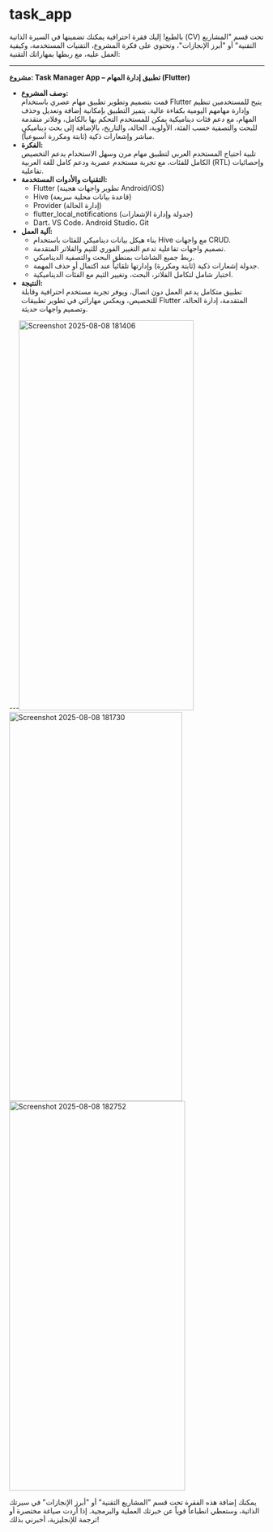 # task_app
بالطبع! إليك فقرة احترافية يمكنك تضمينها في السيرة الذاتية (CV) تحت قسم "المشاريع التقنية" أو "أبرز الإنجازات"، وتحتوي على فكرة المشروع، التقنيات المستخدمة، وكيفية العمل عليه، مع ربطها بمهاراتك التقنية:

---

**مشروع: Task Manager App – تطبيق إدارة المهام (Flutter)**
- **وصف المشروع:**  
  قمت بتصميم وتطوير تطبيق مهام عصري باستخدام Flutter يتيح للمستخدمين تنظيم وإدارة مهامهم اليومية بكفاءة عالية. يتميز التطبيق بإمكانية إضافة وتعديل وحذف المهام، مع دعم فئات ديناميكية يمكن للمستخدم التحكم بها بالكامل، وفلاتر متقدمة للبحث والتصفية حسب الفئة، الأولوية، الحالة، والتاريخ، بالإضافة إلى بحث ديناميكي مباشر وإشعارات ذكية (ثابتة ومكررة أسبوعياً).
- **الفكرة:**  
  تلبية احتياج المستخدم العربي لتطبيق مهام مرن وسهل الاستخدام يدعم التخصيص الكامل للفئات، مع تجربة مستخدم عصرية ودعم كامل للغة العربية (RTL) وإحصائيات تفاعلية.
- **التقنيات والأدوات المستخدمة:**  
  - Flutter (تطوير واجهات هجينة Android/iOS)
  - Hive (قاعدة بيانات محلية سريعة)
  - Provider (إدارة الحالة)
  - flutter_local_notifications (جدولة وإدارة الإشعارات)
  - Dart، VS Code، Android Studio، Git
- **آلية العمل:**  
  - بناء هيكل بيانات ديناميكي للفئات باستخدام Hive مع واجهات CRUD.
  - تصميم واجهات تفاعلية تدعم التغيير الفوري للثيم والفلاتر المتقدمة.
  - ربط جميع الشاشات بمنطق البحث والتصفية الديناميكي.
  - جدولة إشعارات ذكية (ثابتة ومكررة) وإدارتها تلقائياً عند اكتمال أو حذف المهمة.
  - اختبار شامل لتكامل الفلاتر، البحث، وتغيير الثيم مع الفئات الديناميكية.
- **النتيجة:**  
  تطبيق متكامل يدعم العمل دون اتصال، ويوفر تجربة مستخدم احترافية وقابلة للتخصيص، ويعكس مهاراتي في تطوير تطبيقات Flutter المتقدمة، إدارة الحالة، وتصميم واجهات حديثة.

---<img width="345" height="768" alt="Screenshot 2025-08-08 181406" src="https://github.com/user-attachments/assets/bd2a79e9-624a-4b4f-b2e8-30b5421617ab" />
<img width="341" height="766" alt="Screenshot 2025-08-08 181730" src="https://github.com/user-attachments/assets/4445e4bd-0935-40e6-ab2b-66812be72625" />
<img width="347" height="767" alt="Screenshot 2025-08-08 182752" src="https://github.com/user-attachments/assets/188a144e-0616-46a2-a965-73df2325d660" />


يمكنك إضافة هذه الفقرة تحت قسم "المشاريع التقنية" أو "أبرز الإنجازات" في سيرتك الذاتية، وستعطي انطباعاً قوياً عن خبرتك العملية والبرمجية. إذا أردت صياغة مختصرة أو ترجمة للإنجليزية، أخبرني بذلك!
